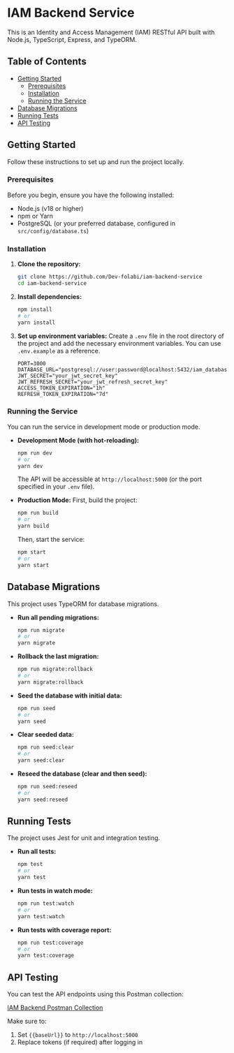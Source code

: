 # IAM Backend Service

This is an Identity and Access Management (IAM) RESTful API built with Node.js, TypeScript, Express, and TypeORM.

## Table of Contents

- [Getting Started](#getting-started)
  - [Prerequisites](#prerequisites)
  - [Installation](#installation)
  - [Running the Service](#running-the-service)
- [Database Migrations](#database-migrations)
- [Running Tests](#running-tests)
- [API Testing](#api-testing)

## Getting Started

Follow these instructions to set up and run the project locally.

### Prerequisites

Before you begin, ensure you have the following installed:

- Node.js (v18 or higher)
- npm or Yarn
- PostgreSQL (or your preferred database, configured in `src/config/database.ts`)

### Installation

1.  **Clone the repository:**
    ```bash
    git clone https://github.com/Dev-folabi/iam-backend-service
    cd iam-backend-service
    ```

2.  **Install dependencies:**
    ```bash
    npm install
    # or
    yarn install
    ```

3.  **Set up environment variables:**
    Create a `.env` file in the root directory of the project and add the necessary environment variables. You can use `.env.example` as a reference.

    ```
    PORT=3000
    DATABASE_URL="postgresql://user:password@localhost:5432/iam_database"
    JWT_SECRET="your_jwt_secret_key"
    JWT_REFRESH_SECRET="your_jwt_refresh_secret_key"
    ACCESS_TOKEN_EXPIRATION="1h"
    REFRESH_TOKEN_EXPIRATION="7d"
    ```

### Running the Service

You can run the service in development mode or production mode.

-   **Development Mode (with hot-reloading):**
    ```bash
    npm run dev
    # or
    yarn dev
    ```
    The API will be accessible at `http://localhost:5000` (or the port specified in your `.env` file).

-   **Production Mode:**
    First, build the project:
    ```bash
    npm run build
    # or
    yarn build
    ```
    Then, start the service:
    ```bash
    npm start
    # or
    yarn start
    ```

## Database Migrations

This project uses TypeORM for database migrations.

-   **Run all pending migrations:**
    ```bash
    npm run migrate
    # or
    yarn migrate
    ```

-   **Rollback the last migration:**
    ```bash
    npm run migrate:rollback
    # or
    yarn migrate:rollback
    ```

-   **Seed the database with initial data:**
    ```bash
    npm run seed
    # or
    yarn seed
    ```

-   **Clear seeded data:**
    ```bash
    npm run seed:clear
    # or
    yarn seed:clear
    ```

-   **Reseed the database (clear and then seed):**
    ```bash
    npm run seed:reseed
    # or
    yarn seed:reseed
    ```

## Running Tests

The project uses Jest for unit and integration testing.

-   **Run all tests:**
    ```bash
    npm test
    # or
    yarn test
    ```

-   **Run tests in watch mode:**
    ```bash
    npm run test:watch
    # or
    yarn test:watch
    ```

-   **Run tests with coverage report:**
    ```bash
    npm run test:coverage
    # or
    yarn test:coverage
    ```
## API Testing

You can test the API endpoints using this Postman collection:

 [IAM Backend Postman Collection](https://www.postman.com/ayomide-odewale/iam-backend/collection/u4ud1fx/iam-backend-service?action=share&source=copy-link&creator=37738967)

Make sure to:
1. Set `{{baseUrl}}` to `http://localhost:5000`
2. Replace tokens (if required) after logging in
